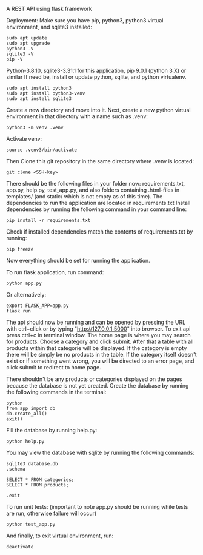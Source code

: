 A REST API using flask framework

Deployment:
Make sure you have pip, python3, python3 virtual environment, and sqlite3 installed:

    sudo apt update
    sudo apt upgrade
    python3 -V
    sqlite3 -V
    pip -V

Python-3.8.10, sqlite3-3.31.1 for this application, pip 9.0.1 (python 3.X) or similar
If need be, install or update python, sqlite, and python virtualenv.

    sudo apt install python3
    sudo apt install python3-venv
    sudo apt instell sqlite3

Create a new directory and move into it.
Next, create a new python virtual environment in that directory with a name such as .venv:

    python3 -m venv .venv

Activate venv:

    source .venv3/bin/activate


Then Clone this git repository in the same directory where .venv is located:

    git clone <SSH-key>

There should be the following files in your folder now: requirements.txt, app.py, help.py, test_app.py, and also folders containing .html-files in templates/ (and static/ which is not empty as of this time).
The dependencies to run the application are located in requirements.txt
Install dependencies by running the following command in your command line:

    pip install -r requirements.txt

Check if installed dependencies match the contents of requirements.txt by running:

    pip freeze

Now everything should be set for running the application.

To run flask application, run command:

    python app.py

Or alternatively:

    export FLASK_APP=app.py
    flask run

The api should now be running and can be opened by pressing the URL with ctrl+click or by typing "http://127.0.0.1:5000" into browser.
To exit api press ctrl+c in terminal window.
The home page is where you may search for products.
Choose a category and click submit. After that a table with all products within that categorie will be displayed.
If the category is empty there will be simply be no products in the table.
If the category itself doesn't exist or if something went wrong, you will be directed to an error page, and click submit to redirect to home page.

There shouldn't be any products or categories displayed on the pages because the database is not yet created.
Create the database by running the following commands in the terminal:

    python
    from app import db
    db.create_all()
    exit()

Fill the database by running help.py:

    python help.py

You may view the database with sqlite by running the following commands:

    sqlite3 database.db
    .schema
    
    SELECT * FROM categories;
    SELECT * FROM products;

    .exit

To run unit tests:
(important to note app.py should be running while tests are run, otherwise failure will occur)

    python test_app.py

And finally, to exit virtual environment, run:

    deactivate